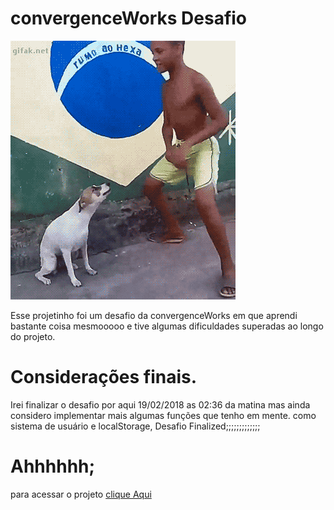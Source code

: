 # convergenceWorks Desafio

![gif-01.gif](gifs/gif-01.gif)






Esse projetinho foi um desafio da convergenceWorks em que aprendi bastante coisa mesmooooo e tive algumas dificuldades superadas ao longo
do projeto.



# Considerações finais.

Irei finalizar o desafio por aqui 19/02/2018 as 02:36 da matina mas ainda considero implementar mais algumas funções que tenho em mente.
como sistema de usuário e localStorage, Desafio Finalized;;;;;;;;;;;;;



# Ahhhhhh;

para acessar o projeto [clique Aqui](https://cdn.rawgit.com/xeromole/convergenceworks-desafio/master/public/index.html)






